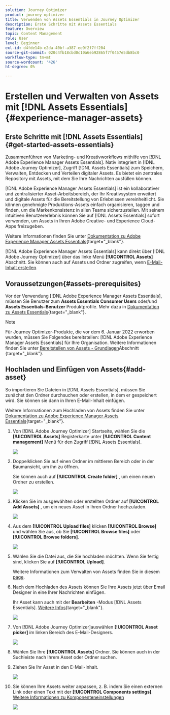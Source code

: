 ```yaml
---
solution: Journey Optimizer
product: journey optimizer
title: Verwenden von Assets Essentials in Journey Optimizer
description: Erste Schritte mit Assets Essentials
feature: Overview
topic: Content Management
role: User
level: Beginner
exl-id: d4fde14b-e2da-40bf-a387-ee9f2f7ff204
source-git-commit: 020c4fb18cbd0c10a6eb92865f7f0457e5db8bc0
workflow-type: tm+mt
source-wordcount: '426'
ht-degree: 0%

---
```


# Erstellen und Verwalten von Assets mit [!DNL Assets Essentials]{#experience-manager-assets}

## Erste Schritte mit [!DNL Assets Essentials] {#get-started-assets-essentials}

Zusammenführen von Marketing- und Kreativworkflows mithilfe von [!DNL Adobe Experience Manager Assets Essentials]. Nativ integriert in [!DNL Adobe Journey Optimizer], Zugriff [!DNL Assets Essentials] zum Speichern, Verwalten, Entdecken und Verteilen digitaler Assets. Es bietet ein zentrales Repository mit Assets, mit dem Sie Ihre Nachrichten ausfüllen können.

[!DNL Adobe Experience Manager Assets Essentials] ist ein kollaborativer und zentralisierter Asset-Arbeitsbereich, der Ihr Kreativsystem erweitert und digitale Assets für die Bereitstellung von Erlebnissen vereinheitlicht. Sie können genehmigte Produktions-Assets einfach organisieren, taggen und finden, um die Markenkonsistenz in allen Teams sicherzustellen. Mit seinem intuitiven Benutzererlebnis können Sie auf [!DNL Assets Essentials] sofort verwenden, um Assets in Ihren Adobe Creative- und Experience Cloud-Apps freizugeben.

Weitere Informationen finden Sie unter [Dokumentation zu Adobe Experience Manager Assets Essentials](https://experienceleague.adobe.com/docs/experience-manager-assets-essentials/help/introduction.html){target=&quot;_blank&quot;}.

[!DNL Adobe Experience Manager Assets Essentials] kann direkt über [!DNL Adobe Journey Optimizer] über das linke Menü **[!UICONTROL Assets]** Abschnitt. Sie können auch auf Assets und Ordner zugreifen, wenn [E-Mail-Inhalt erstellen](get-started-email-design.md).

## Voraussetzungen{#assets-prerequisites}

Vor der Verwendung [!DNL Adobe Experience Manager Assets Essentials], müssen Sie Benutzer zum **Assets Essentials Consumer Users** oder/und **Assets Essentials-Benutzer** Produktprofile. Mehr dazu in [Dokumentation zu Assets Essentials](https://experienceleague.adobe.com/docs/experience-manager-assets-essentials/help/deploy-administer.html){target=&quot;_blank&quot;}.

>[!NOTE]
>Für Journey Optimizer-Produkte, die vor dem 6. Januar 2022 erworben wurden, müssen Sie Folgendes bereitstellen: [!DNL Adobe Experience Manager Assets Essentials] für Ihre Organisation. Weitere Informationen finden Sie unter [Bereitstellen von Assets - Grundlagen](https://experienceleague.adobe.com/docs/experience-manager-assets-essentials/help/deploy-administer.html)Abschnitt {target=&quot;_blank&quot;}.

## Hochladen und Einfügen von Assets{#add-asset}

So importieren Sie Dateien in [!DNL Assets Essentials], müssen Sie zunächst den Ordner durchsuchen oder erstellen, in dem er gespeichert wird. Sie können sie dann in Ihren E-Mail-Inhalt einfügen.

Weitere Informationen zum Hochladen von Assets finden Sie unter [Dokumentation zu Adobe Experience Manager Assets Essentials](https://experienceleague.adobe.com/docs/experience-manager-assets-essentials/help/add-delete.html){target=&quot;_blank&quot;}.

1. Von [!DNL Adobe Journey Optimizer] Startseite, wählen Sie die **[!UICONTROL Assets]** Registerkarte unter **[!UICONTROL Content management]** Menü für den Zugriff [!DNL Assets Essentials].

   ![](assets/media_library_1.png)

1. Doppelklicken Sie auf einen Ordner im mittleren Bereich oder in der Baumansicht, um ihn zu öffnen.

   Sie können auch auf **[!UICONTROL Create folder]** , um einen neuen Ordner zu erstellen.

   ![](assets/media_library_8.png)

1. Klicken Sie im ausgewählten oder erstellten Ordner auf **[!UICONTROL Add Assets]** , um ein neues Asset in Ihren Ordner hochzuladen.

   ![](assets/media_library_2.png)

1. Aus dem **[!UICONTROL Upload files]** klicken **[!UICONTROL Browse]** und wählen Sie aus, ob Sie **[!UICONTROL Browse files]** oder **[!UICONTROL Browse folders]**.

   ![](assets/media_library_3.png)

1. Wählen Sie die Datei aus, die Sie hochladen möchten. Wenn Sie fertig sind, klicken Sie auf **[!UICONTROL Upload]**.

   Weitere Informationen zum Verwalten von Assets finden Sie in diesem [page](https://experienceleague.adobe.com/docs/experience-manager-assets-essentials/help/manage-organize.html).

1. Nach dem Hochladen des Assets können Sie Ihre Assets jetzt über Email Designer in eine Ihrer Nachrichten einfügen.

   Ihr Asset kann auch mit der **Bearbeiten** -Modus [!DNL Assets Essentials]. [Weitere Infos](https://experienceleague.adobe.com/docs/experience-manager-assets-essentials/help/edit-images.html){target=&quot;_blank&quot;}.

   ![](assets/media_library_12.png)

1. Von [!DNL Adobe Journey Optimizer]auswählen **[!UICONTROL Asset picker]** im linken Bereich des E-Mail-Designers.

   ![](assets/media_library_5.png)

1. Wählen Sie Ihre **[!UICONTROL Assets]** Ordner. Sie können auch in der Suchleiste nach Ihrem Asset oder Ordner suchen.

1. Ziehen Sie Ihr Asset in den E-Mail-Inhalt.

   ![](assets/media_library_6.png)

1. Sie können Ihre Assets weiter anpassen, z. B. indem Sie einen externen Link oder einen Text mit der **[!UICONTROL Components settings]**. [Weitere Informationen zu Komponenteneinstellungen](content-components.md)

   ![](assets/media_library_13.png)

   <!--
    After adding your asset to your email, use the **[!UICONTROL Find similar Stock photos]** option to locate Stock photos that match the content, color, and composition of your image. [Learn more about Adobe Stock](stock.md).

    Note that this option is available for licensed/unlicensed Stock images and images from your Assets folder. 

    ![](assets/media_library_14.png)
    -->